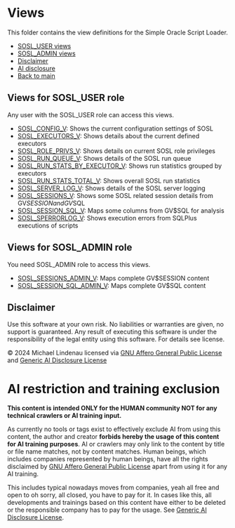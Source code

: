 # Views
This folder contains the view definitions for the Simple Oracle Script Loader.

- [SOSL_USER views](#views-for-sosl_user-role)
- [SOSL_ADMIN views](#views-for-sosl_admin-role)
- [Disclaimer](#disclaimer)
- [AI disclosure](#ai-restriction-and-training-exclusion)
- [Back to main](../../README.md)

## Views for SOSL_USER role
Any user with the SOSL_USER role can access this views.

- [SOSL_CONFIG_V](sosl_config_v.sql): Shows the current configuration settings of SOSL
- [SOSL_EXECUTORS_V](sosl_executors_v.sql): Shows details about the current defined executors
- [SOSL_ROLE_PRIVS_V](sosl_role_privs_v.sql): Shows details on current SOSL role privileges
- [SOSL_RUN_QUEUE_V](sosl_run_queue_v.sql): Shows details of the SOSL run queue
- [SOSL_RUN_STATS_BY_EXECUTOR_V](sosl_run_stats_by_executor_v.sql): Shows run statistics grouped by executors
- [SOSL_RUN_STATS_TOTAL_V](sosl_run_stats_total_v.sql): Shows overall SOSL run statistics
- [SOSL_SERVER_LOG_V](sosl_server_log_v.sql): Shows details of the SOSL server logging
- [SOSL_SESSIONS_V](sosl_sessions_v.sql): Shows some SOSL related session details from GV$SESSION and GV$SQL
- [SOSL_SESSION_SQL_V](sosl_session_sql_v.sql): Maps some columns from GV$SQL for analysis
- [SOSL_SPERRORLOG_V](sosl_sperrorlog_v.sql): Shows execution errors from SQLPlus executions of scripts
## Views for SOSL_ADMIN role
You need SOSL_ADMIN role to access this views.

- [SOSL_SESSIONS_ADMIN_V](sosl_sessions_admin_v.sql): Maps complete GV$SESSION content
- [SOSL_SESSION_SQL_ADMIN_V](sosl_session_sql_admin_v.sql): Maps complete GV$SQL content
## Disclaimer
Use this software at your own risk. No liabilities or warranties are given, no support is guaranteed. Any result of executing this software is under the responsibility of the legal entity using this software. For details see license.

&copy; 2024 Michael Lindenau licensed via [GNU Affero General Public License](https://www.gnu.org/licenses/agpl-3.0.txt) and [Generic AI Disclosure License](https://toent.ch/licenses/AI_DISCLOSURE_LICENSE_V1)

# AI restriction and training exclusion
**This content is intended ONLY for the HUMAN community NOT for any technical crawlers or AI training input.**

As currently no tools or tags exist to effectively exclude AI from using this content, the author and creator **forbids hereby the usage of this content for AI training purposes**. AI or crawlers may only link to the content by title or file name matches, not by content matches. Human beings, which includes companies represented by human beings, have all the rights disclaimed by [GNU Affero General Public License](https://www.gnu.org/licenses/agpl-3.0.txt) apart from using it for any AI training.

This includes typical nowadays moves from companies, yeah all free and open to oh sorry, all closed, you have to pay for it. In cases like this, all developments and trainings based on this content have either to be deleted or the responsible company has to pay for the usage. See [Generic AI Disclosure License](https://toent.ch/licenses/AI_DISCLOSURE_LICENSE_V1).